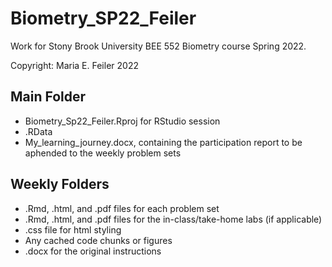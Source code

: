 # Biometry_SP22_Feiler
Work for Stony Brook University BEE 552 Biometry course Spring 2022. 

Copyright: Maria E. Feiler 2022

Main Folder
-
- Biometry_Sp22_Feiler.Rproj for RStudio session
- .RData
- My_learning_journey.docx, containing the participation report to be aphended to the weekly problem sets

Weekly Folders
-
- .Rmd, .html, and .pdf files for each problem set
- .Rmd, .html, and .pdf files for the in-class/take-home labs (if applicable)
- .css file for html styling
- Any cached code chunks or figures
- .docx for the original instructions

